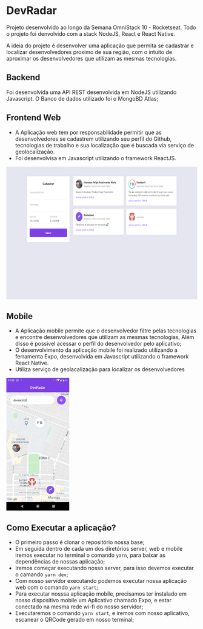 # DevRadar
Projeto desenvolvido ao longo da Semana OmniStack 10 - Rocketseat. Todo o projeto foi denvolvido com a stack NodeJS, React e React Native.

A ideia do projeto é desenvolver uma aplicação que permita se cadastrar e localizar desenvolvedores proximo de sua região, com o intuito de aproximar os desenvolvedores que utilizam as mesmas tecnologias.

## Backend

Foi desenvolvida uma API REST desenvolvida em NodeJS utilizando Javascript. O Banco de dados utilizado foi o MongoBD Atlas;

## Frontend Web

- A Aplicação web tem por responsabilidade permitir que as desenvolvedores se cadastrem utilizando seu perfil do Github, tecnologias de trabalho e sua localização que é buscada via serviço de geolocalização. 
- Foi desenvolvisa em Javascript utilizando o framework ReactJS. 

<img alt="DevRadar" src="https://raw.githubusercontent.com/jhonatanffelipe/devRadar/master/assets/home.png" height="350px" />

## Mobile

- A Aplicação mobile permite que o desenvolvedor filtre pelas tecnologias e encontre desenvolvedores que utilizam as mesmas tecnologias, Além disso é possivel acessar o perfil do desenvolvedor pelo aplicativo;
- O desenvolvimento da aplicação mobile foi realizado utilizando a ferramenta Expo, desenvolvida em Javascript utilizando o framework React Native.
- Utiliza serviço de geolacalização para localizar os desenvolvedores

<div class='row'>
<img alt="DevRadar" src="https://raw.githubusercontent.com/jhonatanffelipe/devRadar/master/assets/mobile.jpeg"  height="350px" />
</div>

## Como Executar a aplicação?

- O primeiro passo é clonar o repositório nossa base;
- Em seguida dentro de cada um dos diretórios server, web e mobile iremos executar no terminal o comando `yarn`, para baixar as dependências de nossas aplicação;
- Iremos começar executando nosso server, para isso devemos executar o camando `yarn dev`;
- Com nosso servidor executando podemos executar nossa aplicação web com o comando `yarn start`;
- Para executar nosssa aplicação mobile, precisamos ter instalado em nosso dispositivo mobile um Aplicativo chamado Expo, e estar conectado na mesma rede wi-fi do nosso servidor;
- Executaremos o comando `yarn start`, e iremos com nosso aplicativo, escanear o QRCode gerado em nosso terminal;
